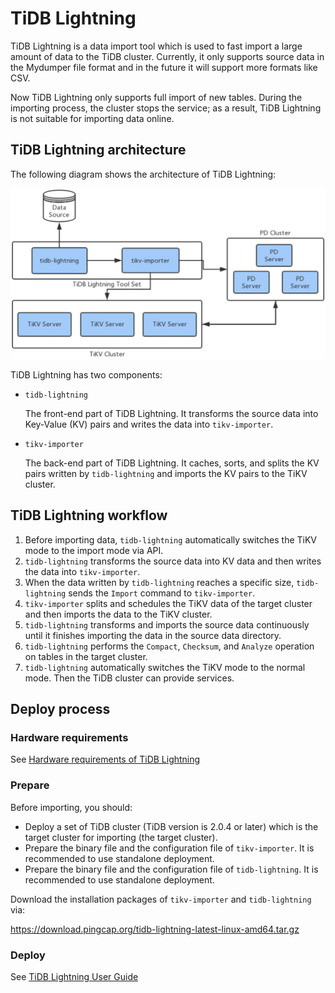 # TiDB Lightning

TiDB Lightning is a data import tool which is used to fast import a large amount of data to the TiDB cluster. Currently, it only supports source data in the Mydumper file format and in the future it will support more formats like CSV.

Now TiDB Lightning only supports full import of new tables. During the importing process, the cluster stops the service; as a result, TiDB Lightning is not suitable for importing data online.

## TiDB Lightning architecture

The following diagram shows the architecture of TiDB Lightning: 

![](media/tidb-lightning-architecture.png)

TiDB Lightning has two components:

- `tidb-lightning`
    
    The front-end part of TiDB Lightning. It transforms the source data into Key-Value (KV) pairs and writes the data into `tikv-importer`.
- `tikv-importer`
    
    The back-end part of TiDB Lightning. It caches, sorts, and splits the KV pairs written by `tidb-lightning` and imports the KV pairs to the TiKV cluster.

## TiDB Lightning workflow

1. Before importing data, `tidb-lightning` automatically switches the TiKV mode to the import mode via API.
2. `tidb-lightning` transforms the source data into KV data and then writes the data into `tikv-importer`.
3. When the data written by `tidb-lightning` reaches a specific size, `tidb-lightning` sends the `Import` command to `tikv-importer`.
4. `tikv-importer` splits and schedules the TiKV data of the target cluster and then imports the data to the TiKV cluster.
5. `tidb-lightning` transforms and imports the source data continuously until it finishes importing the data in the source data directory.
6. `tidb-lightning` performs the `Compact`, `Checksum`, and `Analyze` operation on tables in the target cluster.
7. `tidb-lightning` automatically switches the TiKV mode to the normal mode. Then the TiDB cluster can provide services.

## Deploy process

### Hardware requirements

See [Hardware requirements of TiDB Lightning](docs/tidb-lightning-user-guide.md#hardware-requirements)

### Prepare

Before importing, you should:

- Deploy a set of TiDB cluster (TiDB version is 2.0.4 or later) which is the target cluster for importing (the target cluster).
- Prepare the binary file and the configuration file of `tikv-importer`. It is recommended to use standalone deployment.
- Prepare the binary file and the configuration file of `tidb-lightning`. It is recommended to use standalone deployment.

Download the installation packages of `tikv-importer` and `tidb-lightning` via:

https://download.pingcap.org/tidb-lightning-latest-linux-amd64.tar.gz

### Deploy

See [TiDB Lightning User Guide](docs/tidb-lightning-user-guide.md#deploy)
